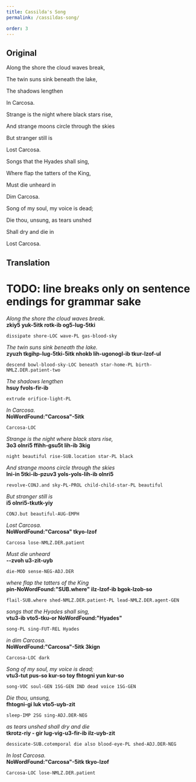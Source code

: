 ```yaml
---
title: Cassilda's Song
permalink: /cassildas-song/

order: 3
---
```


## Original

Along the shore the cloud waves break,

The twin suns sink beneath the lake,

The shadows lengthen

In Carcosa.

Strange is the night where black stars rise,

And strange moons circle through the skies

But stranger still is

Lost Carcosa.

Songs that the Hyades shall sing,

Where flap the tatters of the King,

Must die unheard in

Dim Carcosa.

Song of my soul, my voice is dead;

Die thou, unsung, as tears unshed

Shall dry and die in

Lost Carcosa.

## Translation

# TODO: line breaks only on sentence endings for grammar sake

_Along the shore the cloud waves break._<br>
**zkiy5 yuk-5itk rotk-ib og5-lug-5tki**

`dissipate shore-LOC wave-PL gas-blood-sky`<br>

_The twin suns sink beneath the lake._<br>
**zyuzh tkgihp-lug-5tki-5itk nhokb lih-ugonogl-ib tkur-lzof-ul**

`descend bowl-blood-sky-LOC beneath star-home-PL birth-NMLZ.DER.patient-two`<br>

_The shadows lengthen_<br>
**hsuy fvols-fir-ib**

`extrude orifice-light-PL`<br>

_In Carcosa._<br>
**NoWordFound:"Carcosa"-5itk**

`Carcosa-LOC`<br>

_Strange is the night where black stars rise,_<br>
**3o3 olnri5 ffihh-gsu5t lih-ib 3kig**

`night beautiful rise-SUB.location star-PL black`<br>

_And strange moons circle through the skies_<br>
**lni-in 5tki-ib-pzuv3 yols-yols-lih-ib olnri5**

`revolve-CONJ.and sky-PL-PROL child-child-star-PL beautiful`<br>

_But stranger still is_<br>
**i5 olnri5-tkutk-yiy**

`CONJ.but beautiful-AUG-EMPH`<br>

_Lost Carcosa._<br>
**NoWordFound:"Carcosa" tkyo-lzof**

`Carcosa lose-NMLZ.DER.patient`<br>

_Must die unheard_<br>
**--zvoh u3-zit-uyb**

`die-MOD sense-NEG-ADJ.DER`<br>

_where flap the tatters of the King_<br>
**pin-NoWordFound:"SUB.where" ilz-lzof-ib bgok-lzob-so**

`flail-SUB.where shed-NMLZ.DER.patient-PL lead-NMLZ.DER.agent-GEN`<br>

_songs that the Hyades shall sing,_<br>
**vtu3-ib vto5-tku-or NoWordFound:"Hyades"**

`song-PL sing-FUT-REL Hyades`<br>

_in dim Carcosa._<br>
**NoWordFound:"Carcosa"-5itk 3kign**

`Carcosa-LOC dark`<br>

_Song of my soul, my voice is dead;_<br>
**vtu3-tut pus-so kur-so toy fhtogni yun kur-so**

`song-VOC soul-GEN 1SG-GEN IND dead voice 1SG-GEN`<br>

_Die thou, unsung,_<br>
**fhtogni-gi luk vto5-uyb-zit**

`sleep-IMP 2SG sing-ADJ.DER-NEG`<br>

_as tears unshed shall dry and die_<br>
**tkrotz-riy - gir lug-vig-u3-fir-ib ilz-uyb-zit**

`dessicate-SUB.cotemporal die also blood-eye-PL shed-ADJ.DER-NEG`<br>

_In lost Carcosa._<br>
**NoWordFound:"Carcosa"-5itk tkyo-lzof**

`Carcosa-LOC lose-NMLZ.DER.patient`<br>
